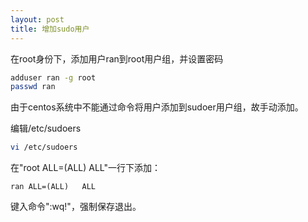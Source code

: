 ```yaml
---
layout: post
title: 增加sudo用户
---
```


在root身份下，添加用户ran到root用户组，并设置密码

```bash
adduser ran -g root
passwd ran
```

由于centos系统中不能通过命令将用户添加到sudoer用户组，故手动添加。

编辑/etc/sudoers

```bash
vi /etc/sudoers
```

在"root ALL=(ALL)  ALL"一行下添加：

```vim
ran ALL=(ALL)   ALL
```

键入命令":wq!"，强制保存退出。


